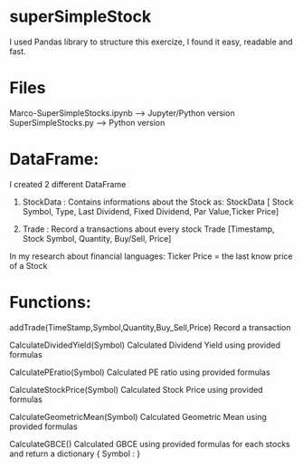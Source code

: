 # superSimpleStock

I used Pandas library to structure this exercize,
I found it easy, readable and fast.

# Files

Marco-SuperSimpleStocks.ipynb --> Jupyter/Python version   
SuperSimpleStocks.py  --> Python version

# DataFrame:

I created 2 different DataFrame

1) StockData : Contains informations about the Stock as:
StockData [ Stock Symbol, Type, Last Dividend, Fixed Dividend, Par Value,Ticker Price]

2) Trade : Record a transactions about every stock
Trade  [Timestamp, Stock Symbol, Quantity, Buy/Sell, Price]

In my research about financial languages:
Ticker Price = the last know price of a Stock


# Functions:

addTrade(TimeStamp,Symbol,Quantity,Buy_Sell,Price)
Record a transaction

CalculateDividedYield(Symbol)
Calculated Dividend Yield using provided formulas

CalculatePEratio(Symbol)
Calculated PE ratio using provided formulas

CalculateStockPrice(Symbol)
Calculated Stock Price using provided formulas

CalculateGeometricMean(Symbol)
Calculated Geometric Mean using provided formulas

CalculateGBCE()
Calculated GBCE using provided formulas for each stocks and return a dictionary
{ Symbol : }
